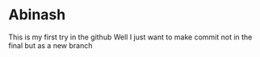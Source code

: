 # Abinash
This is my first try in the github
Well I just want to make commit not in the final but as a new branch
